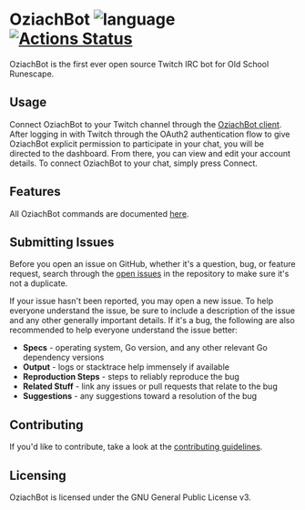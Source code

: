 # OziachBot ![language](https://img.shields.io/badge/Go-1.13-lightblue.svg?cacheSeconds=2592000) [![Actions Status](https://github.com/mfboulos/oziachbot/workflows/build/badge.svg)](https://github.com/mfboulos/oziachbot/actions)
OziachBot is the first ever open source Twitch IRC bot for Old School Runescape.

## Usage
Connect OziachBot to your Twitch channel through the [OziachBot client](https://oziachbot.net). After logging in with Twitch through the OAuth2 authentication flow to give OziachBot explicit permission to participate in your chat, you will be directed to the dashboard. From there, you can view and edit your account details. To connect OziachBot to your chat, simply press Connect.

## Features
All OziachBot commands are documented [here](https://oziachbot.net/commands).

## Submitting Issues
Before you open an issue on GitHub, whether it's a question, bug, or feature request, search through the [open issues](https://github.com/mfboulos/oziachbot/issues) in the repository to make sure it's not a duplicate.

If your issue hasn't been reported, you may open a new issue. To help everyone understand the issue, be sure to include a description of the issue and any other generally important details. If it's a bug, the following are also recommended to help everyone understand the issue better:

- **Specs** - operating system, Go version, and any other relevant Go dependency versions
- **Output** - logs or stacktrace help immensely if available
- **Reproduction Steps** - steps to reliably reproduce the bug
- **Related Stuff** - link any issues or pull requests that relate to the bug
- **Suggestions** - any suggestions toward a resolution of the bug

## Contributing
If you'd like to contribute, take a look at the [contributing guidelines](CONTRIBUTING.md).

## Licensing
OziachBot is licensed under the GNU General Public License v3.
